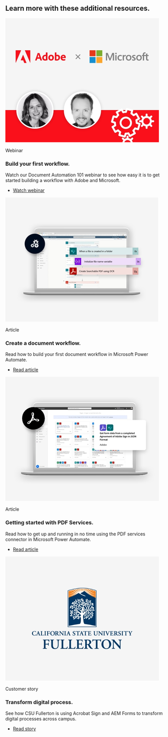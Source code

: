<TitleBlock slots="heading" theme="lightest" className="titleBlock-align-left explore-usecase-cta additional-resources-title"/>

## Learn more with these additional resources.

<ResourceCard slots="link, image,text2, heading, text, buttons" width="25%" theme='lightest' isFooter btnVariant='cta' contHeight='180px' className="useCaseCard resourceCardCont sales-cta ms-resource-card ms-resource-card-one" />

[]()

![EMPTY_ALT](../../images/Webinar_Thumbnail_Desktop.jpg)

Webinar

### Build your first workflow.

Watch our Document Automation 101 webinar to see how easy it is to get started building a workflow with Adobe and Microsoft.

- [Watch webinar](https://www.adobe.com/documentcloud/webinars/document-automation-101-building-your-first-workflow-with-adobe-and-microsoft.html)

<ResourceCard slots="link, image, text2, heading, text, buttons" width="25%" theme='lightest' isFooter btnVariant='cta' contHeight='180px' className="useCaseCard resourceCardCont rental-cta ms-resource-card ms-resource-card-two"/>   

[]()

![EMPTY_ALT](../../images/DocWorkflow_Thumbnail_Desktop.jpg)

Article

### Create a document workflow.

Read how to build your first document workflow in Microsoft Power Automate.

- [Read article](https://experienceleague.adobe.com/docs/document-services/tutorials/pdfservices/create-workflow-power-automate.html?lang=en)

<ResourceCard slots="link, image, text2, heading, text, buttons" width="25%" theme='lightest' isFooter btnVariant='cta' contHeight='180px' className="useCaseCard new-hire-cta ms-resource-card ms-resource-card-three" />

[]()

![EMPTY_ALT](../../images/GettingStarted_Thumbnail_Desktop.jpg)

Article

### Getting started with PDF Services.

Read how to get up and running in no time using the PDF services connector in Microsoft Power Automate.

- [Read article](https://experienceleague.adobe.com/docs/document-services/tutorials/pdfservices/getting-credentials-power-automate.html)

<ResourceCard slots="link, image, text2, heading, text, buttons" width="25%" theme='lightest' isFooter btnVariant='cta' contHeight='180px' className="useCaseCard financial-cta ms-resource-card ms-resource-card-four" />

[]()

![EMPTY_ALT](../../images/CSUF_Thumbnail_Desktop.jpg)

Customer story

### Transform digital process.

See how CSU Fullerton is using Acrobat Sign and AEM Forms to transform digital processes across campus.

- [Read story](https://business.adobe.com/customer-success-stories/cal-state-fullerton-case-study.html)